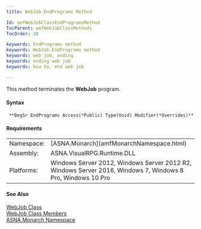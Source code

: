 ```yaml
---
title: WebJob.EndPrograms Method

Id: amfWebJobClassEndProgramsMethod
TocParent: amfWebJobClassMethods
TocOrder: 20

keywords: EndPrograms method
keywords: WebJob.EndPrograms method
keywords: web job, ending
keywords: ending web job
keywords: how to, end web job

---
```


This method terminates the **WebJob** program.

#### Syntax
<pre class="prettyprint"><code class="avr"> **BegSr EndPrograms Access(*Public) Type(Void) Modifier(*Overrides)**  </code></pre>

<!-- -->

#### Requirements
<table class="dttable" cellspacing="0" cellpadding="4" width="60%">
           <colgroup>
            <col width="15%" style="font-weight:bold" />
            <col width="85%" />
          </colgroup>
          <tr>
            <td>Namespace:</td>
            <td>[ASNA.Monarch](amfMonarchNamespace.html)</td>
          </tr>
          <tr>
            <td>Assembly:</td>
            <td>ASNA.VisualRPG.Runtime.DLL</td>
          </tr>
         <tr>
            <td>Platforms:</td>
            <td> Windows Server 2012, Windows Server 2012 R2, Windows Server 2016,  Windows 7, Windows 8 Pro, Windows 10 Pro</td>
         </tr>
</table>

<!-- end -->

#### See Also
[WebJob Class](amfWebJobClass.html) <br /> [WebJob Class Members](amfWebJobClassMembers.html) <br /> [ASNA.Monarch Namespace](amfMonarchNamespace.html) 
